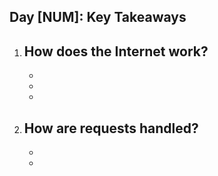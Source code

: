 ## Day [NUM]: Key Takeaways

1. **How does the Internet work?**  
   - 
   - 
   - 
   - 

2. **How are requests handled?**  
   - 
   - 
   -